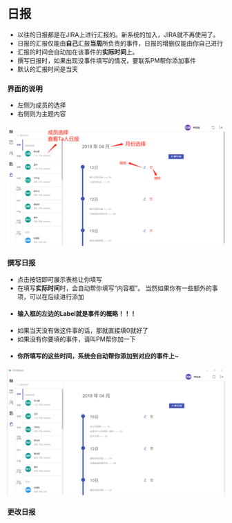 # 日报

* 以往的日报都是在JIRA上进行汇报的。新系统的加入，JIRA就不再使用了。
* 日报的汇报仅能由**自己**汇报**当周**所负责的事件，日报的增删仅能由你自己进行
* 汇报的时间会自动加在该事件的**实际时间**上。
* 撰写日报时，如果出现没事件填写的情况，要联系PM帮你添加事件
* 默认的汇报时间是当天

### 界面的说明

* 左侧为成员的选择
* 右侧则为主题内容

![](/assets/图片3.png)

### 撰写日报

* 点击按钮即可展示表格让你填写
* 在填写**实际时间**时，会自动帮你填写“内容框”。 当然如果你有一些额外的事项，可以在后续进行添加
* #### **输入框的左边的Label就是事件的概略！！！**
* 如果当天没有做这件事的话，那就直接填0就好了
* 如果没有你要填的事件，请叫PM帮你加一下
* #### **你所填写的这些时间，系统会自动帮你添加到对应的事件上~**

![](/assets/填写日报.gif)

### 更改日报



